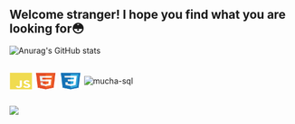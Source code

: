 ## Welcome stranger! I hope you find what you are looking for😳
![Anurag's GitHub stats](https://github-readme-stats.vercel.app/api?username=felipemuchulski&show_icons=true&theme=dracula)



  <div style="display: inline_block"><br>
  <img align="center" alt="mucha-js" height="30" width="40" src="https://raw.githubusercontent.com/devicons/devicon/master/icons/javascript/javascript-plain.svg">
  <img align="center" alt="mucha-html" height="30" width="40" src="https://raw.githubusercontent.com/devicons/devicon/master/icons/html5/html5-original.svg">
  <img align="center" alt="mucha-css" height="30" width="40" src="https://raw.githubusercontent.com/devicons/devicon/master/icons/css3/css3-original.svg">    
  <img align="center" alt="mucha-sql" height="30" width="40" src="https://cdn.jsdelivr.net/gh/devicons/devicon/icons/postgresql/postgresql-original.svg"/>
  </div>
  
  ##
  <div>
  <a href="https://www.linkedin.com/in/felipe-muchulski-de-andrades-281042211/" target="_blank"><img src="https://img.shields.io/badge/-LinkedIn-%230077B5?style=for-the-badge&logo=linkedin&logoColor=white" target="_blank"></a> 
  </div>
